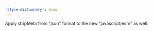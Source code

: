 ```yaml
---
'style-dictionary': minor
---
```


Apply stripMeta from "json" format to the new "javascript/esm" as well.
